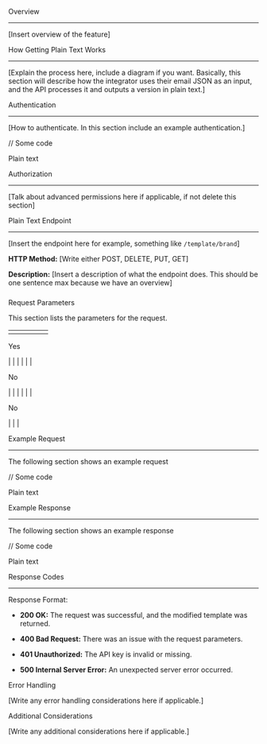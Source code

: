 Overview[](#overview)

-------------------------

[Insert overview of the feature]

How Getting Plain Text Works[](#how-getting-plain-text-works)

-----------------------------------------------------------------

[Explain the process here, include a diagram if you want. Basically, this section will describe how the integrator uses their email JSON as an input, and the API processes it and outputs a version in plain text.]

Authentication[](#authentication)

-------------------------------------

[How to authenticate. In this section include an example authentication.]

// Some code

Plain text

Authorization[](#authorization)

-----------------------------------

[Talk about advanced permissions here if applicable, if not delete this section]

Plain Text Endpoint[](#plain-text-endpoint)

-----------------------------------------------

[Insert the endpoint here for example, something like `/template/brand`]

**HTTP Method:** [Write either POST, DELETE, PUT, GET]

**Description:** [Insert a description of what the endpoint does. This should be one sentence max because we have an overview]

###

Request Parameters[](#request-parameters)

This section lists the parameters for the request.

|  |  |  |  |  |
| --- | --- | --- | --- | --- |
|  |  |

Yes

 |  |  |
|  |  |

No

 |  |  |
|  |  |

No

 |  |  |

Example Request[](#example-request)

---------------------------------------

The following section shows an example request

// Some code

Plain text

Example Response[](#example-response)

-----------------------------------------

The following section shows an example response

// Some code

Plain text

Response Codes[](#response-codes)

-------------------------------------

Response Format:

-   **200 OK:** The request was successful, and the modified template was returned.

-   **400 Bad Request:** There was an issue with the request parameters.

-   **401 Unauthorized:** The API key is invalid or missing.

-   **500 Internal Server Error:** An unexpected server error occurred.

Error Handling

[Write any error handling considerations here if applicable.]

Additional Considerations

[Write any additional considerations here if applicable.]
